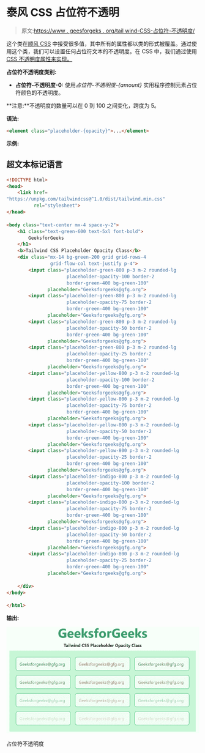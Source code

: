 # 泰风 CSS 占位符不透明

> 原文:[https://www . geesforgeks . org/tail wind-CSS-占位符-不透明度/](https://www.geeksforgeeks.org/tailwind-css-placeholder-opacity/)

这个类在[顺风 CSS](https://www.geeksforgeeks.org/css-tailwind-introduction/) 中接受很多值，其中所有的属性都以类的形式被覆盖。通过使用这个类，我们可以设置任何占位符文本的不透明度。在 CSS 中，我们通过使用 [CSS 不透明度属性来实现。](https://www.geeksforgeeks.org/css-opacity-transparency/)

**占位符不透明度类别:**

*   **占位符-不透明度-0:** 使用*占位符-不透明度-{amount}* 实用程序控制元素占位符颜色的不透明度。

**注意:**不透明度的数量可以在 0 到 100 之间变化，跨度为 5。

**语法:**

```html
<element class="placeholder-{opacity}">...</element>
```

**示例:**

## 超文本标记语言

```html
<!DOCTYPE html> 
<head> 
    <link href=
"https://unpkg.com/tailwindcss@^1.0/dist/tailwind.min.css" 
          rel="stylesheet"> 
</head> 

<body class="text-center mx-4 space-y-2"> 
    <h1 class="text-green-600 text-5xl font-bold">
        GeeksforGeeks
    </h1> 
    <b>Tailwind CSS Placeholder Opacity Class</b> 
    <div class="mx-14 bg-green-200 grid grid-rows-4
                grid-flow-col text-justify p-4">
        <input class="placeholder-green-800 p-3 m-2 rounded-lg 
                      placeholder-opacity-100 border-2 
                      border-green-400 bg-green-100" 
               placeholder="Geeksforgeeks@gfg.org">
        <input class="placeholder-green-800 p-3 m-2 rounded-lg 
                      placeholder-opacity-75 border-2 
                      border-green-400 bg-green-100" 
               placeholder="Geeksforgeeks@gfg.org">
        <input class="placeholder-green-800 p-3 m-2 rounded-lg 
                      placeholder-opacity-50 border-2 
                      border-green-400 bg-green-100" 
               placeholder="Geeksforgeeks@gfg.org">
        <input class="placeholder-green-800 p-3 m-2 rounded-lg 
                      placeholder-opacity-25 border-2 
                      border-green-400 bg-green-100" 
               placeholder="Geeksforgeeks@gfg.org">
        <input class="placeholder-yellow-800 p-3 m-2 rounded-lg 
                      placeholder-opacity-100 border-2 
                      border-green-400 bg-green-100" 
               placeholder="Geeksforgeeks@gfg.org">
        <input class="placeholder-yellow-800 p-3 m-2 rounded-lg 
                      placeholder-opacity-75 border-2
                      border-green-400 bg-green-100" 
               placeholder="Geeksforgeeks@gfg.org">
        <input class="placeholder-yellow-800 p-3 m-2 rounded-lg 
                      placeholder-opacity-50 border-2 
                      border-green-400 bg-green-100" 
               placeholder="Geeksforgeeks@gfg.org">
        <input class="placeholder-yellow-800 p-3 m-2 rounded-lg 
                      placeholder-opacity-25 border-2 
                      border-green-400 bg-green-100" 
               placeholder="Geeksforgeeks@gfg.org">
        <input class="placeholder-indigo-800 p-3 m-2 rounded-lg 
                      placeholder-opacity-100 border-2 
                      border-green-400 bg-green-100" 
               placeholder="Geeksforgeeks@gfg.org">
        <input class="placeholder-indigo-800 p-3 m-2 rounded-lg 
                      placeholder-opacity-75 border-2 
                      border-green-400 bg-green-100" 
               placeholder="Geeksforgeeks@gfg.org">
        <input class="placeholder-indigo-800 p-3 m-2 rounded-lg 
                      placeholder-opacity-50 border-2 
                      border-green-400 bg-green-100" 
               placeholder="Geeksforgeeks@gfg.org">
        <input class="placeholder-indigo-800 p-3 m-2 rounded-lg 
                      placeholder-opacity-25 border-2 
                      border-green-400 bg-green-100" 
               placeholder="Geeksforgeeks@gfg.org">

    </div>
</body> 

</html> 
```

**输出:**

![](img/0f95af450627cf1699652d28cf9d65d5.png)

占位符不透明度